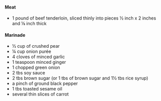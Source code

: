 #### Meat
- 1 pound of beef tenderloin, sliced thinly into pieces ½ inch x 2 inches and ⅛ inch thick

#### Marinade
- ½ cup of crushed pear
- ¼ cup onion purée
- 4 cloves of minced garlic
- 1 teaspoon minced ginger
- 1 chopped green onion
- 2 tbs soy sauce
- 2 tbs brown sugar (or 1 tbs of brown sugar and 1½ tbs rice syrup)
- a pinch of ground black pepper
- 1 tbs toasted sesame oil
- several thin slices of carrot
